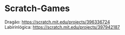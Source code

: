 # Scratch-Games

Dragão: https://scratch.mit.edu/projects/396336724
<br>Labirinlógica: https://scratch.mit.edu/projects/397942187
